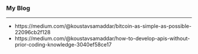 <h3>My Blog</h3>
<hr>
<ul>
<li>https://medium.com/@koustavsamaddar/bitcoin-as-simple-as-possible-22096cb2f128 </li>
<li>https://medium.com/@koustavsamaddar/how-to-develop-apis-without-prior-coding-knowledge-3040ef58ce17</li>
</ul>
